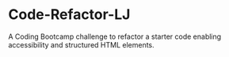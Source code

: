 # Code-Refactor-LJ
A Coding Bootcamp challenge to refactor a starter code enabling accessibility and structured HTML elements.

